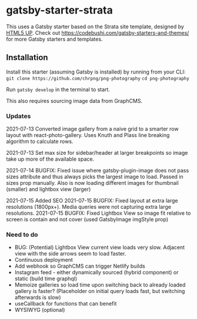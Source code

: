 
# gatsby-starter-strata

This uses a Gatsby starter based on the Strata site template, designed by [HTML5 UP](https://html5up.net/strata). Check out https://codebushi.com/gatsby-starters-and-themes/ for more Gatsby starters and templates.

## Installation

Install this starter (assuming Gatsby is installed) by running from your CLI:
`git clone https://github.com/chrpng/png-photography`
`cd png-photography`

Run `gatsby develop` in the terminal to start.

This also requires sourcing image data from GraphCMS.

### Updates

2021-07-13 Converted image gallery from a naive grid to a smarter row layout with react-photo-gallery. Uses Knuth and Plass line breaking algorithm to calculate rows.

2021-07-13 Set max size for sidebar/header at larger breakpoints so image take up more of the available space.

2021-07-14 BUGFIX: Fixed issue where gatsby-plugin-image does not pass sizes attribute and thus always picks the largest image to load. Passed in sizes prop manually.
Also is now loading different images for thumbnail (smaller) and lightbox view (larger)

2021-07-15 Added SEO
2021-07-15 BUGFIX: Fixed layout at extra large resolutions (1800px+). Media queries were not capturing extra large resolutions.
2021-07-15 BUGFIX: Fixed Lightbox View so image fit relative to screen is contain and not cover (used GatsbyImage imgStyle prop)

### Need to do

* BUG: (Potential) Lightbox View current view loads very slow. Adjacent view with the side arrows seem to load faster.
* Continuous deployment
* Add webhook so GraphCMS can trigger Netlify builds
* Instagram feed - either dynamically sourced (hybrid component) or static (build time graphql)
* Memoize galleries so load time upon switching back to already loaded gallery is faster? (Placeholder on initial query loads fast, but switching afterwards is slow)
* useCallback for functions that can benefit
* WYSIWYG (optional)